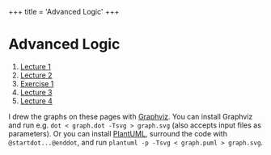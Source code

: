 +++
title = 'Advanced Logic'
+++
# Advanced Logic
1. [Lecture 1](lecture-1)
2. [Lecture 2](lecture-2)
3. [Exercise 1](exercise-1)
4. [Lecture 3](lecture-3)
5. [Lecture 4](lecture-4)

I drew the graphs on these pages with [Graphviz](https://graphviz.org/).
You can install Graphviz and run e.g. `dot < graph.dot -Tsvg > graph.svg` (also accepts input files as parameters).
Or you can install [PlantUML](https://plantuml.com/), surround the code with `@startdot...@enddot`, and run `plantuml -p -Tsvg < graph.puml > graph.svg`.
